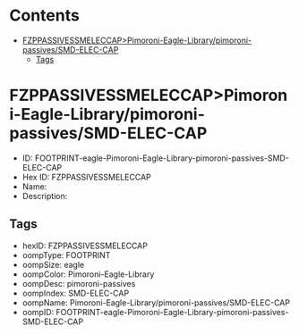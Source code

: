 



Contents
========

* [FZPPASSIVESSMELECCAP>Pimoroni-Eagle-Library/pimoroni-passives/SMD-ELEC-CAP](#fzppassivessmeleccappimoroni-eagle-librarypimoroni-passivessmd-elec-cap)
	* [Tags](#tags)

# FZPPASSIVESSMELECCAP>Pimoroni-Eagle-Library/pimoroni-passives/SMD-ELEC-CAP

- ID: FOOTPRINT-eagle-Pimoroni-Eagle-Library-pimoroni-passives-SMD-ELEC-CAP
- Hex ID: FZPPASSIVESSMELECCAP
- Name: 
- Description: 

## Tags

- hexID: FZPPASSIVESSMELECCAP
- oompType: FOOTPRINT
- oompSize: eagle
- oompColor: Pimoroni-Eagle-Library
- oompDesc: pimoroni-passives
- oompIndex: SMD-ELEC-CAP
- oompName: Pimoroni-Eagle-Library/pimoroni-passives/SMD-ELEC-CAP
- oompID: FOOTPRINT-eagle-Pimoroni-Eagle-Library-pimoroni-passives-SMD-ELEC-CAP
